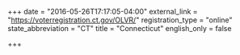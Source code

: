+++
date = "2016-05-26T17:17:05-04:00"
external_link = "https://voterregistration.ct.gov/OLVR/"
registration_type = "online"
state_abbreviation = "CT"
title = "Connecticut"
english_only = false

+++
